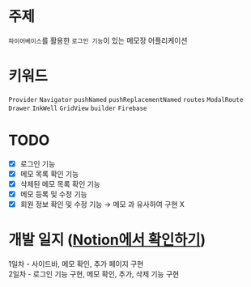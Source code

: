 # 주제

`파이어베이스`를 활용한 `로그인 기능`이 있는 메모장 어플리케이션

# 키워드

`Provider` `Navigator` `pushNamed` `pushReplacementNamed` `routes` `ModalRoute`
<br />
`Drawer` `InkWell` `GridView` `builder` `Firebase`

# TODO

-   [x] 로그인 기능
-   [x] 메모 목록 확인 기능
-   [x] 삭제된 메모 목록 확인 기능
-   [x] 메모 등록 및 수정 기능
-   [x] 회원 정보 확인 및 수정 기능 → 메모 과 유사하여 구현 X

# 개발 일지 ([Notion에서 확인하기](https://codekodo.notion.site/1-Flutter-Memo-App-cd1031685190471ea4ff183465130b43))
1일차 - 사이드바, 메모 확인, 추가 페이지 구현
<br />
2일차 - 로그인 기능 구현, 메모 확인, 추가, 삭제 기능 구현

